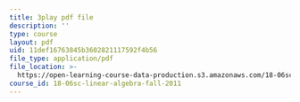 ```yaml
---
title: 3play pdf file
description: ''
type: course
layout: pdf
uid: 11def16763845b3602821117592f4b56
file_type: application/pdf
file_location: >-
  https://open-learning-course-data-production.s3.amazonaws.com/18-06sc-linear-algebra-fall-2011/11def16763845b3602821117592f4b56_VqP2tREMvt0.pdf
course_id: 18-06sc-linear-algebra-fall-2011
---
```

